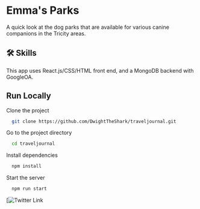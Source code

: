 
# Emma's Parks

A quick look at the dog parks that are available for various canine companions in the Tricity areas.


## 🛠 Skills
This app uses React.js/CSS/HTML front end, and a MongoDB backend with GoogleOA.


## Run Locally

Clone the project

```bash
  git clone https://github.com/DwightTheShark/traveljournal.git
```

Go to the project directory

```bash
  cd traveljournal
```

Install dependencies

```bash
  npm install
```

Start the server

```bash
  npm run start
```



[![Twitter Link](https://img.shields.io/twitter/follow/witchadora?style=social)



